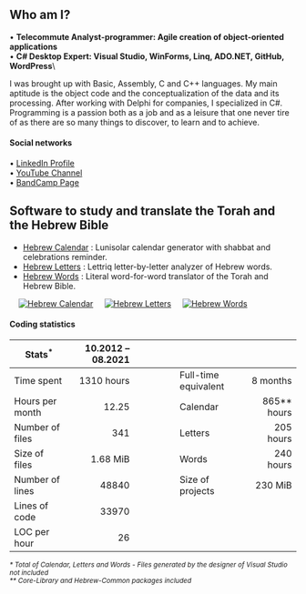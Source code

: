 ## Who am I?

• **Telecommute Analyst-programmer: Agile creation of object-oriented applications**\
• **C# Desktop Expert: Visual Studio, WinForms, Linq, ADO.NET, GitHub, WordPress**\

I was brought up with Basic, Assembly, C and C++ languages. My main aptitude is the object code and the conceptualization of the data and its processing. After working with Delphi for companies, I specialized in C#. Programming is a passion both as a job and as a leisure that one never tire of as there are so many things to discover, to learn and to achieve.

#### Social networks

• [LinkedIn Profile](https://linkedin.com/in/ordisoftware)\
• [YouTube Channel](https://www.youtube.com/user/Ordisoftware)\
• [BandCamp Page](https://ordisoftware.bandcamp.com)

## Software to study and translate the Torah and the Hebrew Bible

- [Hebrew Calendar](https://github.com/Ordisoftware/Hebrew-Calendar) : Lunisolar calendar generator with shabbat and celebrations reminder.
- [Hebrew Letters](https://github.com/Ordisoftware/Hebrew-Letters) : Lettriq letter-by-letter analyzer of Hebrew words.
- [Hebrew Words](https://github.com/Ordisoftware/Hebrew-Words) : Literal word-for-word translator of the Torah and Hebrew Bible.

&nbsp;&nbsp;&nbsp;&nbsp;[![Hebrew Calendar](https://i2.wp.com/www.ordisoftware.com/uploads/2019/10/hebrew-calendar-viewmonth-fr-1.png?resize=204%2C140&ssl=1 "Hebrew Calendar")](https://github.com/Ordisoftware/Hebrew-Calendar)&nbsp;&nbsp;&nbsp;&nbsp;&nbsp;[![Hebrew Letters](https://i2.wp.com/www.ordisoftware.com/uploads/2019/09/hebrew-letters-analyse-fr.png?resize=133%2C140&ssl=1 "Hebrew Letters")](https://github.com/Ordisoftware/Hebrew-Letters)&nbsp;&nbsp;&nbsp;&nbsp;&nbsp;[![Hebrew Words](https://i1.wp.com/www.ordisoftware.com/uploads/2019/09/hebrew-words-verses-fr.png?resize=180%2C140&ssl=1 "Hebrew Words")](https://github.com/Ordisoftware/Hebrew-Words)

#### Coding statistics

|Stats<sup>*</sup>|10.2012 – 08.2021||||
|-|-:|-|-|-:|
|Time spent|1310 hours||Full-time equivalent|8 months|
|Hours per month|12.25||Calendar|865** hours|
|Number of files|341||Letters|205 hours|
|Size of files|1.68 MiB||Words|240 hours|
|Number of lines|48840||Size of projects|230 MiB|
|Lines of code|33970||||
|LOC per hour|26|&nbsp;&nbsp;&nbsp;&nbsp;&nbsp;&nbsp;&nbsp;&nbsp;&nbsp;&nbsp;&nbsp;&nbsp;&nbsp;|||

<sup><i>* Total of Calendar, Letters and Words - Files generated by the designer of Visual Studio not included<br>
** Core-Library and Hebrew-Common packages included</i></sup>

